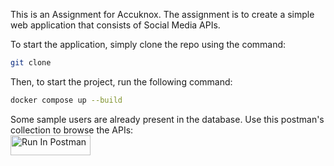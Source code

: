 This is an Assignment for Accuknox. The assignment is to create a simple web application that consists of Social Media APIs.

To start the application, simply clone the repo using the command:

```bash
git clone
```

Then, to start the project, run the following command:

```bash
docker compose up --build
```

Some sample users are already present in the database. Use this postman's collection to browse the APIs: <br> 
[<img src="https://run.pstmn.io/button.svg" alt="Run In Postman" style="width: 128px; height: 32px;">](https://app.getpostman.com/run-collection/22818850-11526f1a-9ae3-4e69-b4f4-aacd5b983cd4?action=collection%2Ffork&source=rip_markdown&collection-url=entityId%3D22818850-11526f1a-9ae3-4e69-b4f4-aacd5b983cd4%26entityType%3Dcollection%26workspaceId%3D46f9e01f-e1e4-4406-bda3-027c9e520678)

